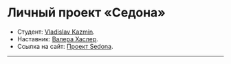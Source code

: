 # Личный проект «Седона»

- Студент: [Vladislav Kazmin](https://up.htmlacademy.ru/htmlcss-individual/2/user/1779445).
- Наставник: [Валера Хаслер](https://htmlacademy.ru/profile/id224163).
- Ссылка на сайт: [Проект Sedona](https://spikejnr.github.io/1779445-sedona-2/).

---
